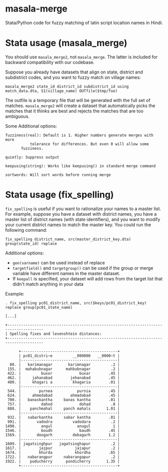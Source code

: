 # masala-merge
Stata/Python code for fuzzy matching of latin script location names in Hindi.

# Stata usage (masala_merge)

You should use `masala_merge2`, not `masala_merge`. The latter is included
for backward compatibility with our codebase.

Suppose you already have datasets that align on state, district and
subdistrict codes, and you want to fuzzy match on village names:

```
masala_merge2 state_id district_id subdistrict_id using match_data.dta, S1(village_name) OUTfile($tmp/foo)
```

The outfile is a temporary file that will be generated with the full
set of matches. `masala_merge2` will create a dataset that
automatically picks the matches that it thinks are best and rejects
the matches that are too ambiguous.

Some Additional options:
```
fuzziness(real): Default is 1. Higher numbers generate merges with more
           tolerance for differences. But even 0 will allow some
	   fuzziness.

quietly: Suppress output

keepusing(string): Works like keepusing() in standard merge command

sortwords: Will sort words before running merge
```

# Stata usage (fix_spelling)

`fix_spelling` is useful if you want to rationalize your names to a
master list. For example, suppose you have a dataset with district
names, you have a master list of district names (with state
identifiers), and you want to modify your current district names to
match the master key. You could run the following command:

```
fix_spelling district_name, src(master_district_key.dta) group(state_id) replace
```

Additional options:

- `gen(varname)` can be used instead of replace
- `targetfield()` and `targetgroup()` can be used if the group or merge
  variable have different names in the master dataset.
- If `keepall` is specified, your dataset will add rows from the
target list that didn't match anything in your data

Example:

```
. fix_spelling pc01_district_name, src($keys/pc01_district_key) replace group(pc01_state_name) 

[...]

+--------------------------------------------------------------------------------------
| Spelling fixes and levenshtein distances:
+--------------------------------------------------------------------------------------

      +-------------------------------------------+
      | pc01_distri~e         __000000   __0000~t |
      |-------------------------------------------|
  80. |   karimanagar       karimnagar         .2 |
 155. |  mahabubnagar      mahbubnagar         .2 |
 422. |         buxor            buxar        .45 |
 462. |     jahanabad        jehanabad        .45 |
 480. |     khagari a         khagaria        .01 |
      |-------------------------------------------|
 544. |        purnea           purnia        .45 |
 624. |     ahmedabad        ahmadabad        .45 |
 700. |   banaskantha     banas kantha        .01 |
 757. |         dahod            dohad         .8 |
 888. |    panchmahal     panch mahals       1.01 |
      |-------------------------------------------|
 932. |   sabarkantha     sabar kantha        .01 |
 991. |       vadodra         vadodara         .2 |
1490. |         angul           anugul          1 |
1546. |         boudh            baudh        .45 |
1569. |       deogarh         debagarh        1.2 |
      |-------------------------------------------|
1609. | jagatsinghpur   jagatsinghapur         .2 |
1617. |        jajpur          jajapur         .2 |
1674. |        khurda          khordha        .65 |
1722. |   nabarangpur     nabarangapur         .2 |
1922. |    puducherry      pondicherry       1.35 |
      +-------------------------------------------+
```
